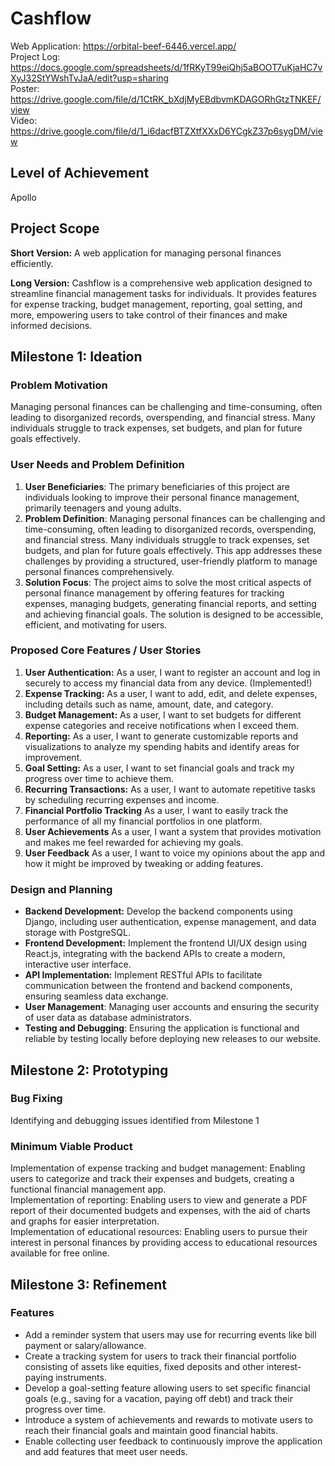 # Cashflow
Web Application: https://orbital-beef-6446.vercel.app/  
Project Log: https://docs.google.com/spreadsheets/d/1fRKyT99eiQhj5aBOOT7uKjaHC7vXyJ32StYWshTvJaA/edit?usp=sharing  
Poster:  https://drive.google.com/file/d/1CtRK_bXdjMyEBdbvmKDAGORhGtzTNKEF/view  
Video:  https://drive.google.com/file/d/1_i6dacfBTZXtfXXxD6YCgkZ37p6sygDM/view

## Level of Achievement
Apollo

## Project Scope
**Short Version:** A web application for managing personal finances efficiently.

**Long Version:** Cashflow is a comprehensive web application designed to streamline financial management tasks for individuals. It provides features for expense tracking, budget management, reporting, goal setting, and more, empowering users to take control of their finances and make informed decisions. 
## Milestone 1: Ideation

### Problem Motivation
Managing personal finances can be challenging and time-consuming, often leading to disorganized records, overspending, and financial stress. Many individuals struggle to track expenses, set budgets, and plan for future goals effectively.

### User Needs and Problem Definition
1. **User Beneficiaries**: The primary beneficiaries of this project are individuals looking to improve their personal finance management, primarily teenagers and young adults.
2. **Problem Definition**: Managing personal finances can be challenging and time-consuming, often leading to disorganized records, overspending, and financial stress. Many individuals struggle to track expenses, set budgets, and plan for future goals effectively. This app addresses these challenges by providing a structured, user-friendly platform to manage personal finances comprehensively.
3. **Solution Focus**: The project aims to solve the most critical aspects of personal finance management by offering features for tracking expenses, managing budgets, generating financial reports, and setting and achieving financial goals. The solution is designed to be accessible, efficient, and motivating for users.

### Proposed Core Features / User Stories
1. **User Authentication:** As a user, I want to register an account and log in securely to access my financial data from any device. (Implemented!)
2. **Expense Tracking:** As a user, I want to add, edit, and delete expenses, including details such as name, amount, date, and category.
3. **Budget Management:** As a user, I want to set budgets for different expense categories and receive notifications when I exceed them.
4. **Reporting:** As a user, I want to generate customizable reports and visualizations to analyze my spending habits and identify areas for improvement.
5. **Goal Setting:** As a user, I want to set financial goals and track my progress over time to achieve them.
6. **Recurring Transactions:** As a user, I want to automate repetitive tasks by scheduling recurring expenses and income.
7. **Financial Portfolio Tracking** As a user, I want to easily track the performance of all my financial portfolios in one platform.
8. **User Achievements** As a user, I want a system that provides motivation and makes me feel rewarded for achieving my goals.
9. **User Feedback** As a user, I want to voice my opinions about the app and how it might be improved by tweaking or adding features.

### Design and Planning
- **Backend Development:** Develop the backend components using Django, including user authentication, expense management, and data storage with PostgreSQL.
- **Frontend Development:** Implement the frontend UI/UX design using React.js, integrating with the backend APIs to create a modern, interactive user interface.
- **API Implementation:** Implement RESTful APIs to facilitate communication between the frontend and backend components, ensuring seamless data exchange.
- **User Management**: Managing user accounts and ensuring the security of user data as database administrators.
- **Testing and Debugging**: Ensuring the application is functional and reliable by testing locally before deploying new releases to our website.

## Milestone 2: Prototyping

### Bug Fixing
Identifying and debugging issues identified from Milestone 1

### Minimum Viable Product
Implementation of expense tracking and budget management: Enabling users to categorize and track their expenses and budgets, creating a functional financial management app.  
Implementation of reporting: Enabling users to view and generate a PDF report of their documented budgets and expenses, with the aid of charts and graphs for easier interpretation.  
Implementation of educational resources: Enabling users to pursue their interest in personal finances by providing access to educational resources available for free online.

## Milestone 3: Refinement
### Features
- Add a reminder system that users may use for recurring events like bill payment or salary/allowance.  
- Create a tracking system for users to track their financial portfolio consisting of assets like equities, fixed deposits and other interest-paying instruments.  
- Develop a goal-setting feature allowing users to set specific financial goals (e.g., saving for a vacation, paying off debt) and track their progress over time.   
- Introduce a system of achievements and rewards to motivate users to reach their financial goals and maintain good financial habits.  
- Enable collecting user feedback to continuously improve the application and add features that meet user needs.  
